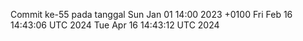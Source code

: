 Commit ke-55 pada tanggal Sun Jan 01 14:00 2023 +0100
Fri Feb 16 14:43:06 UTC 2024
Tue Apr 16 14:43:12 UTC 2024
